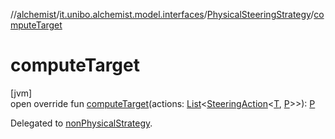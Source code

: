 //[alchemist](../../../index.md)/[it.unibo.alchemist.model.interfaces](../index.md)/[PhysicalSteeringStrategy](index.md)/[computeTarget](compute-target.md)

# computeTarget

[jvm]\
open override fun [computeTarget](compute-target.md)(actions: [List](https://kotlinlang.org/api/latest/jvm/stdlib/kotlin.collections/-list/index.html)<[SteeringAction](../-steering-action/index.md)<[T](index.md), [P](index.md)>>): [P](index.md)

Delegated to [nonPhysicalStrategy](non-physical-strategy.md).
